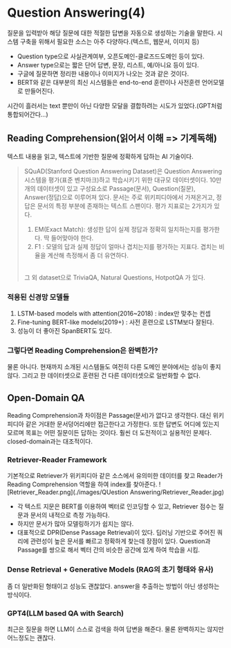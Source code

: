 # Question Answering(4)
질문을 입력받아 해당 질문에 대한 적절한 답변을 자동으로 생성하는 기술을 말한다.
시스템 구축을 위해서 필요한 소스는 아주 다양하다.(텍스트, 웹문서, 이미지 등)

* Question type으로 사실관계여부, 오픈도메인-클로즈드도메인 등이 있다.
* Answer type으로는 짧은 단어 답변, 문장, 리스트, 예/아니요 등이 있다.
* 구글에 질문하면 정리한 내용이나 이미지가 나오는 것과 같은 것이다.
* BERT와 같은 대부분의 최신 시스템들은 end-to-end 훈련이나 사전훈련 언어모델로 만들어진다.

시간이 흘러서는 text 뿐만이 아닌 다양한 모달을 결합하려는 시도가 있었다.(GPT처럼 통합되어간다...)

## Reading Comprehension(읽어서 이해 => 기계독해)
텍스트 내용을 읽고, 텍스트에 기반한 질문에 정확하게 답하는 AI 기술이다.

> SQuAD(Stanford Question Answering Dataset)은 Question Answering 시스템을 평가(표준 벤치마크)하고 학습시키기 위한 대규모 데이터셋이다.
> 10만개의 데이터셋이 있고 구성요소로 Passage(문서), Question(질문), Answer(정답)으로 이루어져 있다. 문서는 주로 위키피디아에서 가져온거고,
> 정답은 문서의 특정 부분에 존재하는 텍스트 스팬이다.
> 평가 지표로는 2가지가 있다.
> 1. EM(Exact Match): 생성한 답이 실제 정답과 정확히 일치하는지를 평가한다. 딱 들어맞아야 한다.
> 2. F1 : 모델의 답과 실제 정답이 얼마나 겹치는지를 평가하는 지표다. 겹치는 비율을 계산해 측정해서 좀 더 유연하다.
> <br>
> 그 외 dataset으로 TriviaQA, Natural Questions, HotpotQA 가 있다.


### 적용된 신경망 모델들
1. LSTM-based models with attention(2016~2018) : index만 맞추는 컨셉
2. Fine-tuning BERT-like models(2019+) : 사전 훈련으로 LSTM보다 잘된다.
3. 성능이 더 좋아진 SpanBERT도 있다.

### 그렇다면 Reading Comprehension은 완벽한가?
물론 아니다. 현재까지 소개된 시스템들도 여전히 다른 도메인 분야에서는 성능이 좋지 않다. 그리고 한 데이터셋으로 훈련된 건 다른 데이터셋으로 일반화할 수 없다.

## Open-Domain QA
Reading Comprehension과 차이점은 Passage(문서)가 없다고 생각한다. 대신 위키피디아 같은 거대한 문서덩어리에만 접근한다고 가정한다.
또한 답변도 어디에 있는지 모르며 목표는 어떤 질문이든 답하는 것이다. 훨씬 더 도전적이고 실용적인 문제다. closed-domain과는 대조적이다.

### Retriever-Reader Framework
기본적으로 Retriever가 위키피디아 같은 소스에서 유의미한 데이터를 찾고 Reader가 Reading Comprehension 역할을 하여 index를 찾아준다.
![Retriever_Reader.png](./images/QUestion Answering/Retriever_Reader.jpg)
* 각 텍스트 지문은 BERT를 이용하여 벡터로 인코딩할 수 있고, Retriever 점수는 질문과 문서의 내적으로 측정 가능하다.
* 하지만 문서가 많아 모델링하기가 쉽지는 않다.
* 대표적으로 DPR(Dense Passage Retrieval)이 있다. 딥러닝 기반으로 주어진 쿼리에 관련성이 높은 문서를 빠르고 정확하게 찾는데 장점이 있다.
Question과 Passage를 쌍으로 해서 벡터 간의 비슷한 공간에 있게 하여 학습을 시킴.

### Dense Retrieval + Generative Models (RAG의 초기 형태와 유사)
좀 더 일반화된 형태이고 성능도 괜찮았다. answer을 추출하는 방법이 아닌 생성하는 방식이다.

### GPT4(LLM based QA with Search)
최근은 질문을 하면 LLM이 스스로 검색을 하여 답변을 해준다. 물론 완벽하지는 않지만 어느정도는 괜찮다.
